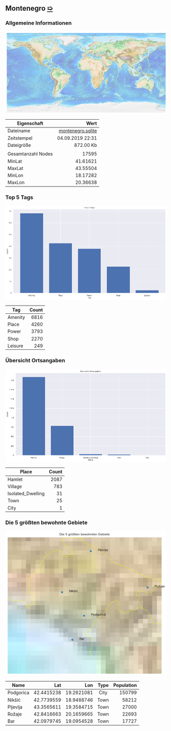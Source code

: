 ## Montenegro [&#10159;](montenegro.sqlite)

### Allgemeine Informationen

![Overview](./Images/montenegro_overview.png)

|Eigenschaft|Wert|
|-|-:|
Dateiname|[montenegro.sqlite](montenegro.sqlite)|
Zeitstempel|04.09.2019 22:31|
Dateigr&ouml;&szlig;e|872.00 Kb|
|||
Gesamtanzahl Nodes|17595|
|MinLat|41.61621|
|MaxLat|43.55504|
|MinLon|18.17282|
|MaxLon|20.36638|

### Top 5 Tags

![Tags](./Images/montenegro_tags.png)

|Tag|Count|
|-|-:|
|Amenity|6816|
|Place|4260|
|Power|3793|
|Shop|2270|
|Leisure|249|

### &Uuml;bersicht Ortsangaben

![Places](./Images/montenegro_places.png)

|Place|Count|
|-|-:|
|Hamlet|2087|
|Village|783|
|Isolated_Dwelling|31|
|Town|25|
|City|1|

### Die 5 gr&ouml;&szlig;ten bewohnte Gebiete

![Places](./Images/montenegro_topplaces.png)

|Name|Lat|Lon|Type|Population|
|----|--:|--:|:--:|---------:|
|Podgorica|42.4415238|19.2621081|City|150799|
|Nikšić|42.7739559|18.9488746|Town|58212|
|Pljevlja|43.3565611|19.3584715|Town|27000|
|Rožaje|42.8416663|20.1659665|Town|22693|
|Bar|42.0979745|19.0954528|Town|17727|
